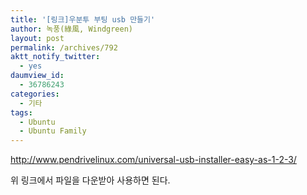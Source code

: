 ```yaml
---
title: '[링크]우분투 부팅 usb 만들기'
author: 녹풍(綠風, Windgreen)
layout: post
permalink: /archives/792
aktt_notify_twitter:
  - yes
daumview_id:
  - 36786243
categories:
  - 기타
tags:
  - Ubuntu
  - Ubuntu Family
---
```

<http://www.pendrivelinux.com/universal-usb-installer-easy-as-1-2-3/> <div>
  위 링크에서 파일을 다운받아 사용하면 된다.
</div>